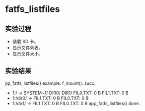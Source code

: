 # fatfs_listfiles

## 实验过程

+ 装载 SD 卡。
+ 显示文件列表。
+ 显示文件大小。

## 实验结果

pp_fatfs_listfiles() example.
f_mount(). succ.
* 1:/ ->
        SYSTEM~1/
        DIR0/
        DIR1/
        FIL0.TXT: 0 B
        FIL1.TXT: 0 B
* 1:/dir0/ ->
        FIL1.TXT: 0 B
        FIL0.TXT: 0 B
* 1:/dir1/ ->
        FIL1.TXT: 0 B
        FIL0.TXT: 0 B
app_fatfs_listfiles() done.